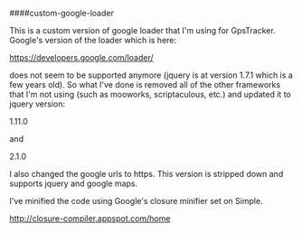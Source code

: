 ####custom-google-loader

This is a custom version of google loader that I'm using for GpsTracker. Google's version of the loader which is here:

https://developers.google.com/loader/

does not seem to be supported anymore (jquery is at version 1.7.1 which is a few years old). So what I've done is removed all of the other frameworks that I'm not using (such as mooworks, scriptaculous, etc.) and updated it to jquery version:

1.11.0

and 

2.1.0

I also changed the google urls to https. This version is stripped down and supports jquery and google maps.

I've minified the code using Google's closure minifier set on Simple.

http://closure-compiler.appspot.com/home


